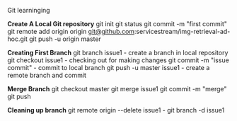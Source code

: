 Git learninging

**Create A Local Git repository**
    git init
    git status
    git commit -m "first commit"
    git remote add origin origin git@github.com:servicestream/img-retrieval-ad-hoc.git
    git push -u origin master

**Creating First Branch**
    git branch issue1
    - create a branch in local repository
    git checkout issue1
    - checking out for making changes
    git commit -m "issue commit"
    - commit to local branch
    git push -u master issue1
    - create a remote branch and commit

**Merge Branch**
    git checkout master
    git merge issue1
    git commit -m "merge"
    git push

**Cleaning up branch**
    git remote origin --delete issue1
    - git branch -d issue1

